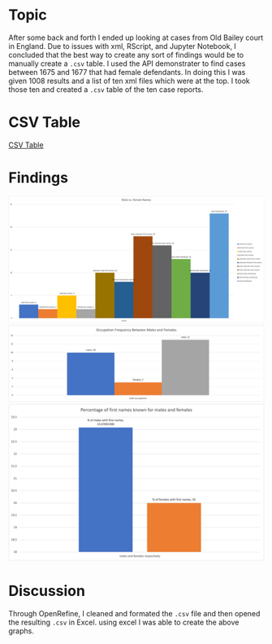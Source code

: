 # Topic
After some back and forth I ended up looking at cases from Old Bailey court in England. Due to issues with xml, RScript, and Jupyter Notebook, I concluded that the best way to create any sort of findings would be to manually create a `.csv` table. I used the API demonstrater to find cases between 1675 and 1677 that had female defendants. In doing this I was given 1008 results and a list of ten xml files which were at the top. I took those ten and created a `.csv` table of the ten case reports.

# CSV Table
[CSV Table](femaleTrialsOldBailey-csv.csv)

# Findings
<img src="malesvsfemalesnames.png" alt="MalevsFemaleNames">
<img src="occupationfrequencybetweenmales&females.png" alt="OccupationFrequencyMalevsFemale">
<img src="Percentageofmalesandfemaleswithnames.png" alt="FemalevsMalePercentagewithFirstNames">

# Discussion
Through OpenRefine, I cleaned and formated the `.csv` file and then opened the resulting `.csv` in Excel. using excel I was able to create the above graphs. 
